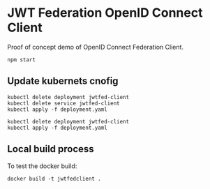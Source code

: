 # JWT Federation OpenID Connect Client


Proof of concept demo of OpenID Connect Federation Client.


```
npm start
```


## Update kubernets cnofig

```
kubectl delete deployment jwtfed-client
kubectl delete service jwtfed-client
kubectl apply -f deployment.yaml
```

```
kubectl delete deployment jwtfed-client
kubectl apply -f deployment.yaml
```

## Local build process

To test the docker build:

```
docker build -t jwtfedclient .
```

